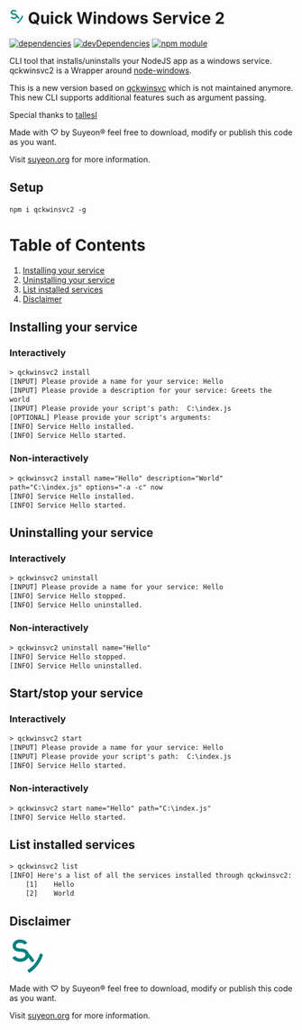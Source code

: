 # <img src="suyeon.png" alt="drawing" width="26"/> Quick Windows Service 2

[![dependencies](https://david-dm.org/suyeonORG/qckwinsvc2.png)](https://david-dm.org/suyeonORG/qckwinsvc2)
[![devDependencies](https://david-dm.org/suyeonORG/qckwinsvc2/dev-status.png)](https://david-dm.org/suyeonORG/qckwinsvc2#info=devDependencies)
[![npm module](https://badge.fury.io/js/qckwinsvc2.png)](http://badge.fury.io/js/qckwinsvc2)

CLI tool that installs/uninstalls your NodeJS app as a windows service. qckwinsvc2 is a Wrapper around [node-windows](https://github.com/coreybutler/node-windows).

This is a new version based on [qckwinsvc](https://github.com/tallesl/qckwinsvc) which is not maintained anymore. This new CLI supports additional features such as argument passing.

Special thanks to [tallesl](https://github.com/tallesl)

Made with ♡ by Suyeon® feel free to download, modify or publish this code as you want.

Visit [suyeon.org](https://suyeon.org) for more information.
## Setup

```
npm i qckwinsvc2 -g
```

# Table of Contents
1. [Installing your service](#installing-your-service)
2. [Uninstalling your service](#uninstalling-your-service)
3. [List installed services](#list-installed-services)
4. [Disclaimer](#disclaimer)

## Installing your service

### Interactively

```
> qckwinsvc2 install
[INPUT] Please provide a name for your service: Hello
[INPUT] Please provide a description for your service: Greets the world
[INPUT] Please provide your script's path:  C:\index.js
[OPTIONAL] Please provide your script's arguments:
[INFO] Service Hello installed.
[INFO] Service Hello started.
```

### Non-interactively

```
> qckwinsvc2 install name="Hello" description="World" path="C:\index.js" options="-a -c" now
[INFO] Service Hello installed.
[INFO] Service Hello started.
```

## Uninstalling your service

### Interactively

```
> qckwinsvc2 uninstall
[INPUT] Please provide a name for your service: Hello
[INFO] Service Hello stopped.
[INFO] Service Hello uninstalled.
```

### Non-interactively

```
> qckwinsvc2 uninstall name="Hello"
[INFO] Service Hello stopped.
[INFO] Service Hello uninstalled.
```

## Start/stop your service

### Interactively

```
> qckwinsvc2 start
[INPUT] Please provide a name for your service: Hello
[INPUT] Please provide your script's path:  C:\index.js
[INFO] Service Hello started.
```

### Non-interactively

```
> qckwinsvc2 start name="Hello" path="C:\index.js"
[INFO] Service Hello started.
```

## List installed services

```
> qckwinsvc2 list
[INFO] Here's a list of all the services installed through qckwinsvc2:
    [1]    Hello
    [2]    World
```

## Disclaimer
<img src="suyeon.png" alt="drawing" width="64"/>

Made with ♡ by Suyeon® feel free to download, modify or publish this code as you want.

Visit [suyeon.org](https://suyeon.org) for more information.

